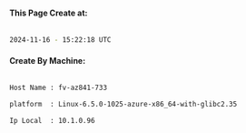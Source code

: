 
   
#### This Page Create at:

```bash

2024-11-16 - 15:22:18 UTC

```

#### Create By Machine:

```bash

Host Name : fv-az841-733

platform  : Linux-6.5.0-1025-azure-x86_64-with-glibc2.35

Ip Local  : 10.1.0.96

```

